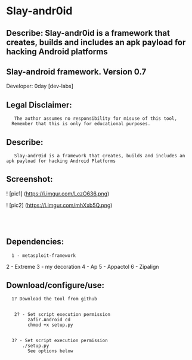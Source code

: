 #  Slay-andr0id
## Describe: Slay-andr0id is a framework that creates, builds and includes an apk payload for hacking Android platforms  
## Slay-android framework. Version 0.7
 Developer: 0day [dev-labs]
 
 ## Legal Disclaimer:
       The author assumes no responsibility for misuse of this tool,
      Remember that this is only for educational purposes.
      
## Describe:
       Slay-andr0id is a framework that creates, builds and includes an apk payload for hacking Android Platforms
       
## Screenshot:
! [pic1] (https://i.imgur.com/LczO636.png)

! [pic2] (https://i.imgur.com/mhXxb5Q.png)

<br /><br />

## Dependencies:
      1 - metasploit-framework
2 - Extreme
3 - my decoration
4 - Ap
5 - Appactol
6 - Zipalign

## Download/configure/use:
      1? Download the tool from github
      
      
       2? - Set script execution permission
            zafir.Android cd
            chmod +x setup.py
            
            
      3? - Set script execution permission
          ./setup.py
            See options below
